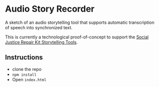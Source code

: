 # Audio Story Recorder

A sketch of an audio storytelling tool that supports automatic transcription of speech into synchronized text.

This is currently a technological proof-of-concept to support the [Social Justice Repair Kit Storytelling Tools](https://wiki.fluidproject.org/display/fluid/SJRK+Web+Storytelling+Tools).

## Instructions
* clone the repo
* `npm install`
* Open `index.html`
